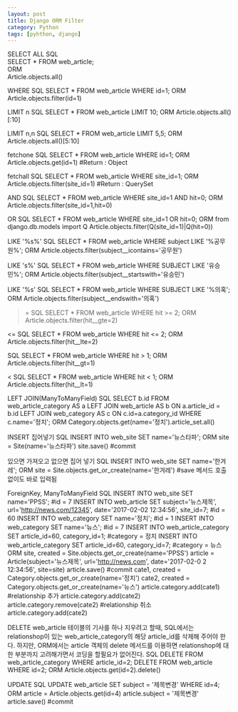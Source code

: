 ```yaml
---
layout: post
title: Django ORM Filter
category: Python
tags: [pyhthon, django]
---
```

SELECT ALL
SQL  
SELECT * FROM web_article;  
ORM  
Article.objects.all()  

WHERE
SQL
SELECT * FROM web_article WHERE id=1;
ORM
Article.objects.filter(id=1)

LIMIT n
SQL
SELECT * FROM web_article LIMIT 10;
ORM
Article.objects.all()[:10]

LIMIT n,n
SQL
SELECT * FROM web_article LIMIT 5,5;
ORM
Article.objects.all()[5:10]

fetchone
SQL
SELECT * FROM web_article WHERE id=1;
ORM
Article.objects.get(id=1) #Return : Object

fetchall
SQL
SELECT * FROM web_article WHERE site_id=1;
ORM
Article.objects.filter(site_id=1) #Return : QuerySet

AND
SQL
SELECT * FROM web_article WHERE site_id=1 AND hit=0;
ORM
Article.objects.filter(site_id=1,hit=0)

OR
SQL
SELECT * FROM web_article WHERE site_id=1 OR hit=0;
ORM
from django.db.models import Q
Article.objects.filter(Q(site_id=1)|Q(hit=0))

LIKE '%s%'
SQL
SELECT * FROM web_article WHERE subject LIKE '%공무원%';
ORM
Article.objects.filter(subject__icontains='공무원')

LIKE 's%'
SQL
SELECT * FROM web_article WHERE SUBJECT LIKE '유승민%';
ORM
Article.objects.filter(subject__startswith='유승민')

LIKE '%s'
SQL
SELECT * FROM web_article WHERE SUBJECT LIKE '%의혹';
ORM
Article.objects.filter(subject__endswith='의혹')

>=
SQL
SELECT * FROM web_article WHERE hit >= 2;
ORM
Article.objects.filter(hit__gte=2)

<=
SQL
SELECT * FROM web_article WHERE hit <= 2;
ORM
Article.objects.filter(hit__lte=2)

>
SQL
SELECT * FROM web_article WHERE hit > 1;
ORM
Article.objects.filter(hit__gt=1)

<
SQL
SELECT * FROM web_article WHERE hit < 1;
ORM
Article.objects.filter(hit__lt=1)

LEFT JOIN(ManyToManyField)
SQL
SELECT b.id FROM web_article_category AS a LEFT JOIN web_article AS b ON a.article_id = b.id LEFT JOIN web_category AS c ON c.id=a.category_id WHERE c.name='정치';
ORM
Category.objects.get(name='정치').article_set.all()

INSERT
집어넣기
SQL
INSERT INTO web_site SET name='뉴스타파';
ORM
site = Site(name='뉴스타파')
site.save() #commit 

있으면 가져오고 없으면 집어 넣기
SQL
INSERT INTO web_site SET name='한겨레';
ORM
site = Site.objects.get_or_create(name='한겨레') #save 메서드 호출 없이도 바로 입력됨

ForeignKey, ManyToManyField
SQL
INSERT INTO web_site SET name='PPSS'; #id = 7
INSERT INTO web_article SET subject='뉴스제목', url='http://news.com/12345', date='2017-02-02 12:34:56', site_id=7; #id = 60
INSERT INTO web_category SET name='정치'; #id = 1
INSERT INTO web_category SET name='뉴스'; #id = 7
INSERT INTO web_article_category SET article_id=60, category_id=1; #category = 정치
INSERT INTO web_article_category SET article_id=60, category_id=7; #category = 뉴스
ORM
site, created = Site.objects.get_or_create(name='PPSS')
article = Article(subject='뉴스제목', url='http://news.com', date='2017-02-0 2 12:34:56', site=site)
article.save() #commit
cate1, created = Category.objects.get_or_create(name='정치')
cate2, created = Category.objects.get_or_create(name='뉴스')
article.category.add(cate1)  #relationship 추가
article.category.add(cate2)
article.category.remove(cate2) #relationship 취소
article.category.add(cate2)

DELETE
web_article 테이블의 기사를 하나 지우려고 할때, 
SQL에서는 relationshop이 있는 web_article_category의 해당 article_id를 삭제해 주어야 한다.
하지만, ORM에서는 article 객체의 delete 메서드를 이용하면 relationshop에 대한 부분까지 고려해가면서 코딩을 할필요가 없어진다.
SQL
DELETE FROM web_article_category WHERE article_id=2;
DELETE FROM web_article WHERE id=2;
ORM
Article.objects.get(id=2).delete()

UPDATE
SQL
UPDATE web_article SET subject = '제목변경' WHERE id=4;
ORM
article = Article.objects.get(id=4)
article.subject = '제목변경'
article.save() #commit
